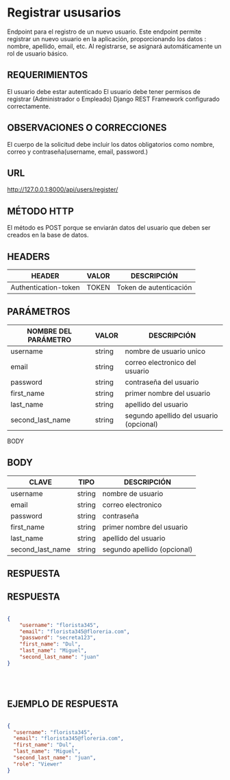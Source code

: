 #  Registrar ususarios

Endpoint para el registro de un nuevo usuario.
Este endpoint permite registrar un nuevo usuario en la aplicación, proporcionando los datos : nombre, apellido, email, etc. Al registrarse, se asignará automáticamente un rol de usuario básico.

## REQUERIMIENTOS
El usuario debe estar autenticado
El usuario debe tener permisos de registrar (Administrador o Empleado)
Django REST Framework configurado correctamente.

## OBSERVACIONES O CORRECCIONES

El cuerpo de la solicitud debe incluir los datos obligatorios como nombre, correo y contraseña(username, email, password.)
## URL

http://127.0.0.1:8000/api/users/register/

## MÉTODO HTTP 

El método es POST porque se enviarán datos del usuario que deben ser creados en la base de datos.

## HEADERS
| HEADER               | VALOR                   | DESCRIPCIÓN |
| -------------------- | ----------------------- | ----------- |
| Authentication-token | TOKEN                 | Token de autenticación |


## PARÁMETROS  
| NOMBRE DEL PARÁMETRO     | VALOR | DESCRIPCIÓN |
| ------------------------ | ----- | ----------- |
|username	                |string	  |nombre de usuario unico
|email	                    |string	  |correo electronico del usuario
|password	                |string	  |contraseña del usuario
|first_name	              |string	  |primer nombre del usuario
|last_name	                |string	  |apellido del usuario
|second_last_name	        |string	  |segundo apellido del usuario (opcional)


BODY


## BODY
| CLAVE                           | TIPO   | DESCRIPCIÓN |
| ------------------------------- | ------ | ----------- |
|username	                        |string	|nombre de usuario
|email	                          |string	|correo electronico
|password	                        |string	|contraseña
|first_name	                      |string	|primer nombre del usuario
|last_name	                      |string	|apellido del usuario
|second_last_name	                |string	|segundo apellido (opcional)


## RESPUESTA 

## RESPUESTA 

```json

{
    "username": "florista345",
    "email": "florista345@floreria.com",
    "password": "secreta123",
    "first_name": "Dul",
    "last_name": "Miguel",
    "second_last_name": "juan"
}



```


​      
## EJEMPLO DE RESPUESTA

```json

{
  "username": "florista345",
  "email": "florista345@floreria.com",
  "first_name": "Dul",
  "last_name": "Miguel",
  "second_last_name": "juan",
  "role": "Viewer"
}
```
